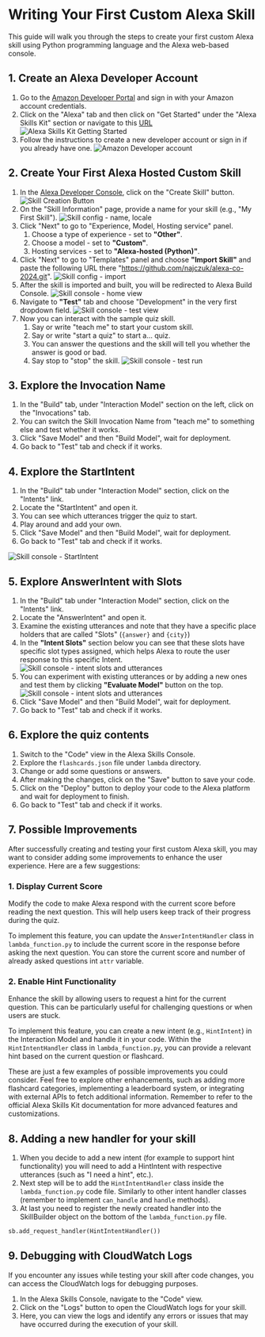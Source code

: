 # Writing Your First Custom Alexa Skill

This guide will walk you through the steps to create your first custom Alexa skill using Python programming language and the Alexa web-based console.

## 1. Create an Alexa Developer Account

1. Go to the [Amazon Developer Portal](https://developer.amazon.com/) and sign in with your Amazon account credentials.
2. Click on the "Alexa" tab and then click on "Get Started" under the "Alexa Skills Kit" section or navigate to this [URL](https://developer.amazon.com/en-US/alexa/alexa-skills-kit/start)
![Alexa Skills Kit Getting Started](docs/img/01_getting_started.png)
3. Follow the instructions to create a new developer account or sign in if you already have one.
![Amazon Developer account](docs/img/02_create_account.png)

## 2. Create Your First Alexa Hosted Custom Skill
1. In the [Alexa Developer Console](https://developer.amazon.com/alexa/console/ask), click on the "Create Skill" button.
![Skill Creation Button](docs/img/03_create_skill.png)
3. On the "Skill Information" page, provide a name for your skill (e.g., "My First Skill").
![Skill config - name, locale](docs/img/04_name_locale.png)
2. Click "Next" to go to "Experience, Model, Hosting service" panel.
    1. Choose a type of experience - set to **"Other"**.
    2. Choose a model - set to **"Custom"**.
    3. Hosting services - set to **"Alexa-hosted (Python)"**.
5. Click "Next" to go to "Templates" panel and choose **"Import Skill"** and paste the following URL there "https://github.com/najczuk/alexa-co-2024.git".
![Skill config - import](docs/img/05_import_from_git.png)
6. After the skill is imported and built, you will be redirected to Alexa Build Console.
![Skill console - home view](docs/img/06_build_console.png)
7. Navigate to **"Test"** tab and choose "Development" in the very first dropdown field.
![Skill console - test view](docs/img/07_test_tab.png)
8. Now you can interact with the sample quiz skill.
    1. Say or write "teach me" to start your custom skill.
    2. Say or write "start a quiz" to start a... quiz.
    3. You can answer the questions and the skill will tell you whether the answer is good or bad.
    4. Say stop to "stop" the skill.
![Skill console - test run](docs/img/08_testing.png)

## 3. Explore the Invocation Name

1. In the "Build" tab, under "Interaction Model" section on the left, click on the "Invocations" tab.
2. You can switch the Skill Invocation Name from "teach me" to something else and test whether it works.
3. Click "Save Model" and then "Build Model", wait for deployment.
4. Go back to "Test" tab and check if it works.

## 4. Explore the StartIntent

1. In the "Build" tab under "Interaction Model" section, click on the "Intents" link.
2. Locate the "StartIntent" and open it.
3. You can see which utterances trigger the quiz to start.
4. Play around and add your own.
3. Click "Save Model" and then "Build Model", wait for deployment.
4. Go back to "Test" tab and check if it works.

![Skill console - StartIntent](docs/img/09_start_intent.png)

## 5. Explore AnswerIntent with Slots

1. In the "Build" tab under "Interaction Model" section, click on the "Intents" link.
2. Locate the "AnswerIntent" and open it.
3. Examine the existing utterances and note that they have a specific place holders that are called "Slots" (`{answer}` and `{city}`)
4. In the **"Intent Slots"** section below you can see that these slots have specific slot types assigned, which helps Alexa to route the user response to this specific Intent.
![Skill console - intent slots and utterances](docs/img/10_intent_slots.png)
5. You can experiment with existing utterances or by adding a new ones and test them by clicking **"Evaluate Model"** button on the top.
![Skill console - intent slots and utterances](docs/img/11_evaluate_intent.png)
3. Click "Save Model" and then "Build Model", wait for deployment.
4. Go back to "Test" tab and check if it works.

## 6. Explore the quiz contents

1. Switch to the "Code" view in the Alexa Skills Console.
2. Explore the `flashcards.json` file under `lambda` directory.
3. Change or add some questions or answers.
1. After making the changes, click on the "Save" button to save your code.
2. Click on the "Deploy" button to deploy your code to the Alexa platform and wait for deployment to finish.
3. Go back to "Test" tab and check if it works.

## 7. Possible Improvements

After successfully creating and testing your first custom Alexa skill, you may want to consider adding some improvements to enhance the user experience. Here are a few suggestions:

### 1. Display Current Score

Modify the code to make Alexa respond with the current score before reading the next question. This will help users keep track of their progress during the quiz.

To implement this feature, you can update the `AnswerIntentHandler` class in `lambda_function.py` to include the current score in the response before asking the next question. You can store the current score and number of already asked questions int `attr` variable.

### 2. Enable Hint Functionality

Enhance the skill by allowing users to request a hint for the current question. This can be particularly useful for challenging questions or when users are stuck.

To implement this feature, you can create a new intent (e.g., `HintIntent`) in the Interaction Model and handle it in your code. Within the `HintIntentHandler` class in `lambda_function.py`, you can provide a relevant hint based on the current question or flashcard.


These are just a few examples of possible improvements you could consider. Feel free to explore other enhancements, such as adding more flashcard categories, implementing a leaderboard system, or integrating with external APIs to fetch additional information. Remember to refer to the official Alexa Skills Kit documentation for more advanced features and customizations.

## 8. Adding a new handler for your skill
1. When you decide to add a new intent (for example to support hint functionality) you will need to add a HintIntent with respective utterances (such as "I need a hint", etc.).
2. Next step will be to add the `HintIntentHandler` class inside the `lambda_function.py` code file. Similarly to other intent handler classes (remember to implement `can_handle` and `handle` methods).
3. At last you need to register the newly created handler into the SkillBuilder object on the bottom of the `lambda_function.py` file.
```python
sb.add_request_handler(HintIntentHandler())
```

## 9. Debugging with CloudWatch Logs

If you encounter any issues while testing your skill after code changes, you can access the CloudWatch logs for debugging purposes.

1. In the Alexa Skills Console, navigate to the "Code" view.
2. Click on the "Logs" button to open the CloudWatch logs for your skill.
3. Here, you can view the logs and identify any errors or issues that may have occurred during the execution of your skill.